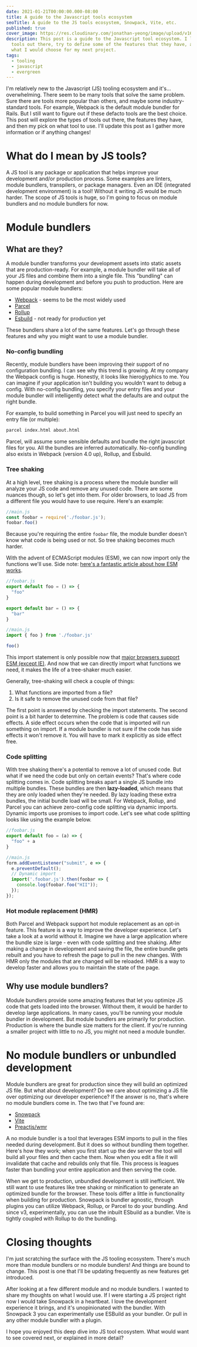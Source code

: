 ```yaml
---
date: 2021-01-21T00:00:00.000-08:00
title: A guide to the Javascript tools ecosystem
seoTitle: A guide to the JS tools ecosystem, Snowpack, Vite, etc.
published: true
cover_image: https://res.cloudinary.com/jonathan-yeong/image/upload/v1611244940/personal-blog/cover_images/a-guide-to-js-tooling-ecosystem_dlbaid.png
description: This post is a guide to the Javascript tool ecosystem. I look at the
  tools out there, try to define some of the features that they have, and talk about
  what I would choose for my next project.
tags:
  - tooling
  - javascript
  - evergreen
---
```

I'm relatively new to the Javascript (JS) tooling ecosystem and it's... overwhelming. There seem to be many tools that solve the same problem. Sure there are tools more popular than others, and maybe some industry-standard tools. For example, Webpack is the default module bundler for Rails. But I still want to figure out if these defacto tools are the best choice. This post will explore the types of tools out there, the features they have, and then my pick on what tool to use. I'll update this post as I gather more information or if anything changes!

# What do I mean by JS tools?

A JS tool is any package or application that helps improve your development and/or production process. Some examples are linters, module bundlers, transpilers, or package managers. Even an IDE (integrated development environment) is a tool! Without it writing JS would be much harder. The scope of JS tools is huge, so I'm going to focus on module bundlers and no module bundlers for now.

# Module bundlers

## What are they?

A module bundler transforms your development assets into static assets that are production-ready. For example, a module bundler will take all of your JS files and combine them into a single file. This "bundling" can happen during development and before you push to production. Here are some popular module bundlers:

* [Webpack](https://www.notion.so/1-b2d6a623bad44e2194a82f3de37600b3) - seems to be the most widely used
* [Parcel](https://parceljs.org/)
* [Rollup](https://rollupjs.org/guide/en/)
* [Esbuild](https://esbuild.github.io/) - not ready for production yet

These bundlers share a lot of the same features. Let's go through these features and why you might want to use a module bundler.

### No-config bundling

Recently, module bundlers have been improving their support of no configuration bundling. I can see why this trend is growing. At my company the Webpack config is huge. Honestly, it looks like hieroglyphics to me. You can imagine if your application isn't building you wouldn't want to debug a config. With no-config bundling, you specify your entry files and your module bundler will intelligently detect what the defaults are and output the right bundle.

For example, to build something in Parcel you will just need to specify an entry file (or multiple):

```bash
parcel index.html about.html
```

Parcel, will assume some sensible defaults and bundle the right javascript files for you. All the bundles are inferred automatically. No-config bundling also exists in Webpack (version 4.0 up), Rollup, and Esbuild.

### Tree shaking

At a high level, tree shaking is a process where the module bundler will analyze your JS code and remove any unused code. There are some nuances though, so let's get into them. For older browsers, to load JS from a different file you would have to use require. Here's an example:

```javascript
//main.js
const foobar = require('./foobar.js');
foobar.foo()
```

Because you're requiring the entire `foobar` file, the module bundler doesn't know what code is being used or not. So tree shaking becomes much harder.

With the advent of ECMAScript modules (ESM), we can now import only the functions we'll use. Side note: [here's a fantastic article about how ESM works](https://hacks.mozilla.org/2018/03/es-modules-a-cartoon-deep-dive/).

```javascript
//foobar.js
export default foo = () => {
  "foo"
}

export default bar = () => {
  "bar"
}

//main.js
import { foo } from './foobar.js'

foo()
```

This import statement is only possible now that [major browsers support ESM (except IE)](https://developer.mozilla.org/en-US/docs/Web/JavaScript/Guide/Modules#import). And now that we can directly import what functions we need, it makes the life of a tree-shaker much easier.

Generally, tree-shaking will check a couple of things:

1. What functions are imported from a file?
2. Is it safe to remove the unused code from that file?

The first point is answered by checking the import statements. The second point is a bit harder to determine. The problem is code that causes side effects. A side effect occurs when the code that is imported will run something on import. If a module bundler is not sure if the code has side effects it won't remove it. You will have to mark it explicitly as side effect free.

### Code splitting

With tree shaking there's a potential to remove a lot of unused code. But what if we need the code but only on certain events? That's where code splitting comes in. Code splitting breaks apart a single JS bundle into multiple bundles. These bundles are then **lazy-loaded**, which means that they are only loaded when they're needed. By lazy loading these extra bundles, the initial bundle load will be small. For Webpack, Rollup, and Parcel you can achieve zero-config code splitting via dynamic imports. Dynamic imports use promises to import code. Let's see what code splitting looks like using the example below.

```javascript
//foobar.js
export default foo = (a) => {
  "foo" + a
}

//main.js
form.addEventListener("submit", e => {
  e.preventDefault();
  // Dynamic import
  import('.foobar.js').then(foobar => {
    console.log(foobar.foo("HII"));
  });
});
```

### Hot module replacement (HMR)

Both Parcel and Webpack support hot module replacement as an opt-in feature. This feature is a way to improve the developer experience. Let's take a look at a world without it. Imagine we have a large application where the bundle size is large - even with code splitting and tree shaking. After making a change in development and saving the file, the entire bundle gets rebuilt and you have to refresh the page to pull in the new changes. With HMR only the modules that are changed will be reloaded. HMR is a way to develop faster and allows you to maintain the state of the page.

## Why use module bundlers?

Module bundlers provide some amazing features that let you optimize JS code that gets loaded into the browser. Without them, it would be harder to develop large applications. In many cases, you'll be running your module bundler in development. But module bundlers are primarily for production. Production is where the bundle size matters for the client. If you're running a smaller project with little to no JS, you might not need a module bundler.

# No module bundlers or unbundled development

Module bundlers are great for production since they will build an optimized JS file. But what about development? Do we care about optimizing a JS file over optimizing our developer experience? If the answer is no, that's where no module bundlers come in. The two that I've found are:

* [Snowpack](https://www.snowpack.dev/)
* [Vite](https://vitejs.dev/)
* [Preactjs/wmr](https://github.com/preactjs/wmr)

A no module bundler is a tool that leverages ESM imports to pull in the files needed during development. But it does so without bundling them together. Here's how they work; when you first start up the dev server the tool will build all your files and then cache them. Now when you edit a file it will invalidate that cache and rebuilds only that file. This process is leagues faster than bundling your entire application and then serving the code.

When we get to production, unbundled development is still inefficient. We still want to use features like tree shaking or minification to generate an optimized bundle for the browser. These tools differ a little in functionality when building for production. Snowpack is bundler agnostic, through plugins you can utilize Webpack, Rollup, or Parcel to do your bundling. And since v3, experimentally, you can use the inbuilt ESbuild as a bundler. Vite is tightly coupled with Rollup to do the bundling.

# Closing thoughts

I'm just scratching the surface with the JS tooling ecosystem. There's much more than module bundlers or no module bundlers! And things are bound to change. This post is one that I'll be updating frequently as new features get introduced.

After looking at a few different module and no module bundlers. I wanted to share my thoughts on what I would use. If I were starting a JS project right now I would take Snowpack in a heartbeat. I love the development experience it brings, and it's unopinionated with the bundler. With Snowpack 3 you can experimentally use ESBuild as your bundler. Or pull in any other module bundler with a plugin.

I hope you enjoyed this deep dive into JS tool ecosystem. What would want to see covered next, or explained in more detail?